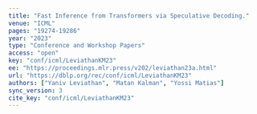 ```yaml
---
title: "Fast Inference from Transformers via Speculative Decoding."
venue: "ICML"
pages: "19274-19286"
year: "2023"
type: "Conference and Workshop Papers"
access: "open"
key: "conf/icml/LeviathanKM23"
ee: "https://proceedings.mlr.press/v202/leviathan23a.html"
url: "https://dblp.org/rec/conf/icml/LeviathanKM23"
authors: ["Yaniv Leviathan", "Matan Kalman", "Yossi Matias"]
sync_version: 3
cite_key: "conf/icml/LeviathanKM23"
---
```

